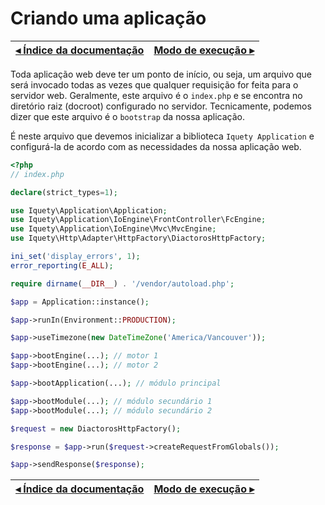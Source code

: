 # Criando uma aplicação

[◂ Índice da documentação](indice.md) | [Modo de execução ▸](02-modo-de-execucao.md)
-- | --

Toda aplicação web deve ter um ponto de início, ou seja, um arquivo que será
invocado todas as vezes que qualquer requisição for feita para o servidor web.
Geralmente, este arquivo é o `index.php` e se encontra no diretório raiz (docroot)
configurado no servidor. Tecnicamente, podemos dizer que este arquivo é o
`bootstrap` da nossa aplicação.

É neste arquivo que devemos inicializar a biblioteca `Iquety Application` e
configurá-la de acordo com as necessidades da nossa aplicação web.

```php
<?php
// index.php

declare(strict_types=1);

use Iquety\Application\Application;
use Iquety\Application\IoEngine\FrontController\FcEngine;
use Iquety\Application\IoEngine\Mvc\MvcEngine;
use Iquety\Http\Adapter\HttpFactory\DiactorosHttpFactory;

ini_set('display_errors', 1);
error_reporting(E_ALL);

require dirname(__DIR__) . '/vendor/autoload.php';

$app = Application::instance();

$app->runIn(Environment::PRODUCTION);

$app->useTimezone(new DateTimeZone('America/Vancouver'));

$app->bootEngine(...); // motor 1
$app->bootEngine(...); // motor 2

$app->bootApplication(...); // módulo principal

$app->bootModule(...); // módulo secundário 1
$app->bootModule(...); // módulo secundário 2

$request = new DiactorosHttpFactory();

$response = $app->run($request->createRequestFromGlobals());

$app->sendResponse($response);
```

[◂ Índice da documentação](indice.md) | [Modo de execução ▸](02-modo-de-execucao.md)
-- | --
